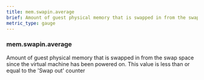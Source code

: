 ```yaml
---
title: mem.swapin.average
brief: Amount of guest physical memory that is swapped in from the swap space since the virtual machine has been powered on. This value is less than or equal to the 'Swap out' counter
metric_type: gauge
---
```

### mem.swapin.average

Amount of guest physical memory that is swapped in from the swap space since the virtual machine has been powered on. This value is less than or equal to the 'Swap out' counter